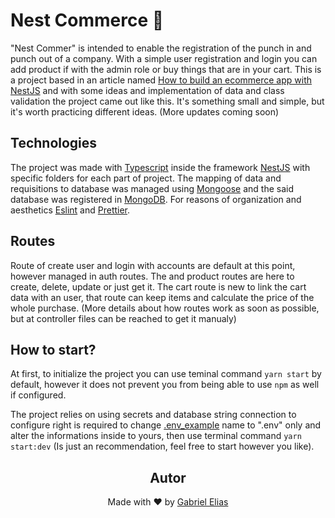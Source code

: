 # Nest Commerce 👊

"Nest Commer" is intended to enable the registration of the punch in and punch out of a company. With a simple user registration and login you can add product if with the admin role or buy things that are in your cart. This is a project based in an article named [How to build an ecommerce app with NestJS](https://blog.logrocket.com/how-build-ecommerce-app-nestjs/) and with some ideas and implementation of data and class validation the project came out like this.
It's something small and simple, but it's worth practicing different ideas. (More updates coming soon)

## Technologies 

The project was made with [Typescript](https://www.typescriptlang.org) inside the framework [NestJS](https://nestjs.com) with specific folders for each part of project. The mapping of data and requisitions to database was managed using [Mongoose](https://mongoosejs.com) and the said database was registered in [MongoDB](https://www.mongodb.com). For reasons of organization and aesthetics [Eslint](https://eslint.org) and [Prettier](https://prettier.io).

## Routes 

Route of create user and login with accounts are default at this point, however managed in auth routes. The and product routes are here to create, delete, update or just get it. The cart route is new to link the cart data with an user, that route can keep items and calculate the price of the whole purchase. (More details about how routes work as soon as possible, but at controller files can be reached to get it manualy)

## How to start?

At first, to initialize the project you can use teminal command ```yarn start``` by default, however it does not prevent you from being able to use ```npm``` as well if configured.

The project relies on using secrets and database string connection to configure right is required to change [.env_example]() name to ".env" only and alter the informations inside to yours, then use terminal command ```yarn start:dev``` (Is just an recommendation, feel free to start however you like).

<h2 align='center'>Autor</h2>
<div align='center'>
  Made with ❤️ by <a href="https://github.com/hwg-elias">Gabriel Elias</a>
</div>
